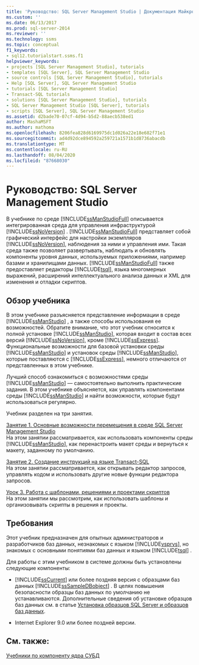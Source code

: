 ```yaml
---
title: 'Руководство: SQL Server Management Studio | Документация Майкрософт'
ms.custom: ''
ms.date: 06/13/2017
ms.prod: sql-server-2014
ms.reviewer: ''
ms.technology: ssms
ms.topic: conceptual
f1_keywords:
- sql12.tutorialstart.ssms.f1
helpviewer_keywords:
- projects [SQL Server Management Studio], tutorials
- templates [SQL Server], SQL Server Management Studio
- source controls [SQL Server Management Studio], tutorials
- Help [SQL Server], SQL Server Management Studio
- tutorials [SQL Server Management Studio]
- Transact-SQL tutorials
- solutions [SQL Server Management Studio], tutorials
- SQL Server Management Studio [SQL Server], tutorials
- scripts [SQL Server], SQL Server Management Studio
ms.assetid: d2bade70-07cf-4d94-b5d2-88aecb538ed1
author: MashaMSFT
ms.author: mathoma
ms.openlocfilehash: 8206fea828d6169975dc1d026a22e18e682f71e1
ms.sourcegitcommit: ad4d92dce894592a259721a1571b1d8736abacdb
ms.translationtype: MT
ms.contentlocale: ru-RU
ms.lasthandoff: 08/04/2020
ms.locfileid: "87668030"
---
```

# <a name="tutorial-sql-server-management-studio"></a>Руководство: SQL Server Management Studio
  В учебнике по среде [!INCLUDE[ssManStudioFull](../../includes/ssmanstudiofull-md.md)] описывается интегрированная среда для управления инфраструктурой [!INCLUDE[ssNoVersion](../../includes/ssnoversion-md.md)] . [!INCLUDE[ssManStudioFull](../../includes/ssmanstudiofull-md.md)] представляет собой графический интерфейс для настройки экземпляров [!INCLUDE[ssNoVersion](../../includes/ssnoversion-md.md)], наблюдения за ними и управления ими. Такая среда также позволяет развертывать, наблюдать и обновлять компоненты уровня данных, используемых приложениями, например базами и хранилищами данных. [!INCLUDE[ssManStudioFull](../../includes/ssmanstudiofull-md.md)] также предоставляет редакторы [!INCLUDE[tsql](../../includes/tsql-md.md)], языка многомерных выражений, расширений интеллектуального анализа данных и XML для изменения и отладки скриптов.  
  
## <a name="what-you-will-learn"></a>Обзор учебника  
 В этом учебнике разъясняется представление информации в среде [!INCLUDE[ssManStudio](../../includes/ssmanstudio-md.md)] , а также способы использования ее возможностей. Обратите внимание, что этот учебник относится к полной установке [!INCLUDE[ssManStudio](../../includes/ssmanstudio-md.md)], которая входит в состав всех версий [!INCLUDE[ssNoVersion](../../includes/ssnoversion-md.md)], кроме [!INCLUDE[ssExpress](../../includes/ssexpress-md.md)]. Функциональные возможности для базовой установки среды [!INCLUDE[ssManStudio](../../includes/ssmanstudio-md.md)] и установок среды [!INCLUDE[ssManStudio](../../includes/ssmanstudio-md.md)], которые поставляются с [!INCLUDE[ssExpress](../../includes/ssexpress-md.md)], немного отличаются от представленных в этом учебнике.  
  
 Лучший способ ознакомиться с возможностями среды [!INCLUDE[ssManStudio](../../includes/ssmanstudio-md.md)] — самостоятельно выполнить практические задания. В этом учебнике объясняется, как управлять компонентами среды [!INCLUDE[ssManStudio](../../includes/ssmanstudio-md.md)] и найти возможности, которые будут использоваться регулярно.  
  
 Учебник разделен на три занятия.  
  
 [Занятие 1. Основные возможности перемещения в среде SQL Server Management Studio](lesson-1-basic-navigation-in-sql-server-management-studio.md)  
 На этом занятии рассматривается, как использовать компоненты среды [!INCLUDE[ssManStudio](../../includes/ssmanstudio-md.md)], как перенастроить макет среды и вернуться к макету, заданному по умолчанию.  
  
 [Занятие 2. Создание инструкций на языке Transact-SQL](lesson-2-writing-transact-sql.md)  
 На этом занятии рассматривается, как открывать редактор запросов, управлять кодом и использовать другие новые функции редактора запросов.  
  
 [Урок 3. Работа с шаблонами, решениями и проектами скриптов](lesson-3-working-with-templates-solutions-and-script-projects.md)  
 На этом занятии мы рассмотрим, как использовать шаблоны и организовывать скрипты в решения и проекты.  
  
## <a name="requirements"></a>Требования  
 Этот учебник предназначен для опытных администраторов и разработчиков баз данных, незнакомых с языком [!INCLUDE[vsprvs](../../includes/vsprvs-md.md)], но знакомых с основными понятиями баз данных и языком [!INCLUDE[tsql](../../includes/tsql-md.md)] .  
  
 Для работы с этим учебником в системе должны быть установлены следующие компоненты:  
  
-   [!INCLUDE[ssCurrent](../../includes/sscurrent-md.md)] или более поздняя версия с образцами баз данных [!INCLUDE[ssSampleDBobject](../../includes/sssampledbobject-md.md)] . В целях повышения безопасности образцы баз данных по умолчанию не устанавливаются. Дополнительные сведения об установке образцов баз данных см. в статье [Установка образцов SQL Server и образцов баз данных](http://sqlserversamples.codeplex.com).  
  
-   Internet Explorer 9.0 или более поздней версии.  
  
## <a name="see-also"></a>См. также:  
 [Учебники по компоненту ядра СУБД](../../relational-databases/database-engine-tutorials.md)  
  
  
